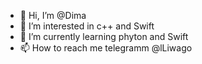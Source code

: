 - 👋 Hi, I’m @Dima
- 👀 I’m interested in c++ and Swift
- 🌱 I’m currently learning phyton and Swift
- 📫 How to reach me telegramm @lLiwago
